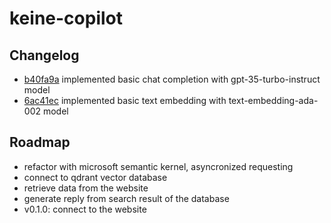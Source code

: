 # keine-copilot

## Changelog

- [b40fa9a](https://github.com/huizm/keine-copilot/commit/b40fa9aad661161b38c6265057dd659038c43463) implemented basic chat completion with gpt-35-turbo-instruct model
- [6ac41ec](https://github.com/huizm/keine-copilot/commit/6ac41ec9a8e914f985e0df38866fad98367f4ca9) implemented basic text embedding with text-embedding-ada-002 model

## Roadmap

- refactor with microsoft semantic kernel, asyncronized requesting
- connect to qdrant vector database
- retrieve data from the website
- generate reply from search result of the database
- v0.1.0: connect to the website
